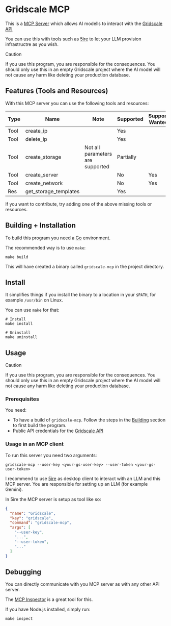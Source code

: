 # Gridscale MCP

This is a [MCP Server](https://modelcontextprotocol.io/docs/concepts/architecture) which allows AI modells
to interact with the [Gridscale API](https://my.gridscale.io/product-documentation/cloud-computing/apis/public-api/introduction/)

You can use this with tools such as [5ire](https://5ire.app/) to let your LLM provision infrastructre as you wish.

> [!CAUTION]
> If you use this program, you are responsible for the consequences. You should only use this in an empty Gridscale project
> where the AI model will not cause any harm like deleting your production database.

## Features (Tools and Resources)

With this MCP server you can use the following tools and resources:

| Type | Name                  | Note                             | Supported | Support Wanted |
|------|-----------------------|----------------------------------|-----------|----------------|
| Tool | create_ip             |                                  | Yes       |                |
| Tool | delete_ip             |                                  | Yes       |                |
| Tool | create_storage        | Not all parameters are supported | Partially |                |
| Tool | create_server         |                                  | No        | Yes            |
| Tool | create_network        |                                  | No        | Yes            |
| Res  | get_storage_templates |                                  | Yes       |                |

If you want to contribute, try adding one of the above missing tools or resources. 

## Building + Installation

To build this program you need a [Go](https://go.dev/) environment.

The recommended way is to use `make`:

```shell
make build
```

This will have created a binary called `gridscale-mcp` in the project directory.

## Install

It simplifies things if you install the binary to a location in your `$PATH`, for example `/usr/bin` on Linux.

You can use `make` for that:

```shell
# Install
make install

# Uninstall
make uninstall
```

## Usage

> [!CAUTION]
> If you use this program, you are responsible for the consequences. You should only use this in an empty Gridscale project
> where the AI model will not cause any harm like deleting your production database.

### Prerequisites

You need:

- To have a build of `gridscale-mcp`. Follow the steps in the [Building](#building) section to first build the program.
- Public API credentials for the [Gridscale API](https://my.gridscale.io/APIDoc/)

### Usage in an MCP client

To run this server you need two arguments:

```shell
gridscale-mcp --user-key <your-gs-user-key> --user-token <your-gs-user-token>
```

I recommend to use [5ire](https://github.com/nanbingxyz/5ire) as desktop client to interact with an LLM
and this MCP server. You are responsible for setting up an LLM (for example Gemini).

In 5ire the MCP server is setup as tool like so:

```json
{
  "name": "Gridscale",
  "key": "gridscale",
  "command": "gridscale-mcp",
  "args": [
    "--user-key",
    "...",
    "--user-token",
    "..."
  ]
}
```

## Debugging

You can directly communicate with you MCP server as with any other API server.

The [MCP Inspector](https://github.com/modelcontextprotocol/inspector) is a great tool for this.

If you have Node.js installed, simply run:

```shell
make inspect
```
